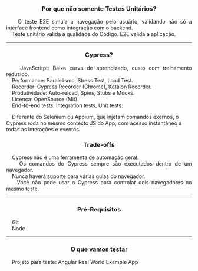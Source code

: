 <h3 align="center"> 
  Por que não somente Testes Unitários?
</h3>

<p align="justify">
  &nbsp;&nbsp;&nbsp;&nbsp;O teste E2E simula a navegação pelo usuário, validando não só a interface frontend como integração com o backend.<br>
  &nbsp;&nbsp;&nbsp;&nbsp;Teste unitário valida a qualidade do Código. E2E valida a aplicação.
</p>

<hr>

<h3 align="center"> 
  Cypress?
</h3>

<p align="justify">
  &nbsp;&nbsp;&nbsp;&nbsp;JavaScritpt: Baixa curva de aprendizado, custo com treinamento reduzido.<br>
  &nbsp;&nbsp;&nbsp;&nbsp;Performance: Paralelismo, Stress Test, Load Test.<br>
  &nbsp;&nbsp;&nbsp;&nbsp;Recorder: Cypress Recorder (Chrome), Katalon Recorder.<br>
  &nbsp;&nbsp;&nbsp;&nbsp;Produtividade: Auto-reload, Spies, Stubs e Mocks.<br>
  &nbsp;&nbsp;&nbsp;&nbsp;Licença: OpenSource (Mit).<br>
  &nbsp;&nbsp;&nbsp;&nbsp;End-to-end tests, Integration tests, Unit tests.<br>

  &nbsp;&nbsp;&nbsp;&nbsp;Diferente do Selenium ou Appium, que injetam comandos exernos, o Cypress roda no mesmo contexto JS do App, com acesso instantâneo a todas as interações e eventos.
</p>

<h3 align="center"> 
  Trade-offs
</h3>

<p align="justify">
  &nbsp;&nbsp;&nbsp;&nbsp;Cypress não é uma ferramenta de automação geral.<br>
  &nbsp;&nbsp;&nbsp;&nbsp;Os comandos do Cypress sempre são executados dentro de um navegador.<br>
  &nbsp;&nbsp;&nbsp;&nbsp;Nunca haverá suporte para várias guias do navegador.<br>
  &nbsp;&nbsp;&nbsp;&nbsp;Você não pode usar o Cypress para controlar dois navegadores no mesmo teste.
</p>

<hr>

<h3 align="center"> 
  Pré-Requisitos
</h3>

<p>
  &nbsp;&nbsp;&nbsp;&nbsp;Git<br>
  &nbsp;&nbsp;&nbsp;&nbsp;Node
</p>

<hr>

<h3 align="center"> 
  O que vamos testar
</h3>

<p>
  &nbsp;&nbsp;&nbsp;&nbsp;Projeto para teste: Angular Real World Example App
</p>
